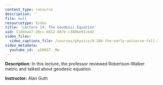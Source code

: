 ```yaml
---
content_type: resource
description: ''
file: null
resourcetype: Video
title: 'Lecture 14: The Geodesic Equation'
uid: 11ebbaa7-36cc-d412-867e-c380be91cbd2
video_files:
  video_captions_file: /courses/physics/8-286-the-early-universe-fall-2013/video-lectures/lecture-14-the-geodesic-equation/-yIKKST-_Mw.vtt
video_metadata:
  youtube_id: -yIKKST-_Mw
---
```


**Description:** In this lecture, the professor reviewed Robertson-Walker metric and talked about geodesic equation.

**Instructor:** Alan Guth